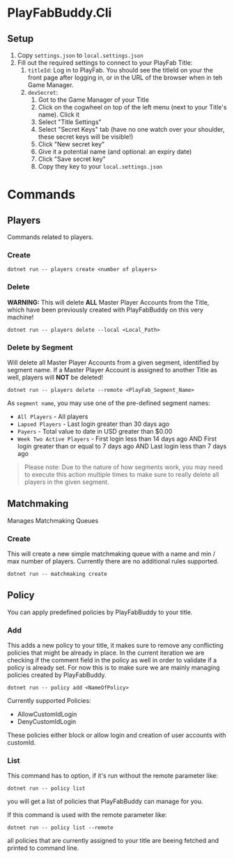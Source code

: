 # PlayFabBuddy.Cli

## Setup
1. Copy `settings.json` to `local.settings.json`
2. Fill out the required settings to connect to your PlayFab Title:
   1. `titleId`: Log in to PlayFab. You should see the titleId on your the front page after logging in, or in the URL of the browser when in teh Game Manager.
   2. `devSecret`:
      1. Got to the Game Manager of your Title
      2. Click on the cogwheel on top of the left menu (next to your Title's name). Click it
      3. Select "Title Settings"
      4. Select "Secret Keys" tab (have no one watch over your shoulder, these secret keys will be visible!)
      5. Click "New secret key"
      6. Give it a potential name (and optional: an expiry date)
      7. Click "Save secret key"
      8. Copy they key to your `local.settings.json`

# Commands

## Players
Commands related to players.

### Create
    dotnet run -- players create <number of players>

### Delete
**WARNING:** This will delete **ALL** Master Player Accounts from the Title, which have been previously created with PlayFabBuddy on this very machine!

    dotnet run -- players delete --local <Local_Path>

### Delete by Segment
Will delete all Master Player Accounts from a given segment, identified by segment name.
If a Master Player Account is assigned to another Title as well, players will **NOT** be deleted!

    dotnet run -- players delete --remote <PlayFab_Segment_Name>
   
As `segment name`, you may use one of the pre-defined segment names:

* `All Players` - All players
* `Lapsed Players` - Last login greater than 30 days ago
* `Payers` - Total value to date in USD greater than $0.00
* `Week Two Active Players` - First login less than 14 days ago AND First login greater than or equal to 7 days ago AND Last login less than 7 days ago

> Please note: Due to the nature of how segments work, you may need to execute this action multiple times to make sure to really delete all players in the given segment.

## Matchmaking 
Manages Matchmaking Queues

### Create 
This will create a new simple matchmaking queue with a name and min / max number of players. Currently there are no additional rules supported.

    dotnet run -- matchmaking create

## Policy
You can apply predefined policies by PlayFabBuddy to your title.

### Add
This adds a new policy to your title, it makes sure to remove any conflicting policies that might be already in place. In the current iteration we are checking if the comment field in the policy as well in order to validate if a policy is already set. For now this is to make sure we are mainly managing policies created by PlayFabBuddy.

    dotnet run -- policy add <NameOfPolicy>

Currently supported Policies:
- AllowCustomIdLogin
- DenyCustomIdLogin

These policies either block or allow login and creation of user accounts with customId.

### List
This command has to option, if it's run without the remote parameter like:

    dotnet run -- policy list
you will get a list of policies that PlayFabBuddy can manage for you.

If this command is used with the remote parameter like:

    dotnet run -- policy list --remote
all policies that are currently assigned to your title are beeing fetched and printed to command line.